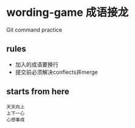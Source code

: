 # wording-game 成语接龙
Git command practice

## rules
* 加入的成语要换行
* 提交前必须解决conflects并merge

## starts from here
```
天天向上
上下一心
心想事成
```
